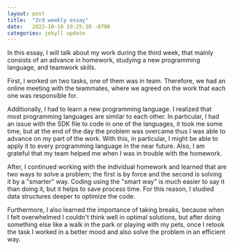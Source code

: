 ```yaml
---
layout: post
title:  "3rd weekly essay"
date:   2022-10-10 19:25:30 -0700
categories: jekyll update
---
```


In this essay, I will talk about my work during the third week, that mainly consists of an advance in homework, studying a new programming language, and teamwork skills.

First, I worked on two tasks, one of them was in team. Therefore, we had an online meeting with the teammates, where we agreed on the work that each one was responsible for.

Additionally, I had to learn a new programming language. I realized that most programming languages are similar to each other. In particular, I had an issue with the SDK file to code in one of the languages, it took me some time, but at the end of the day the problem was overcame thus I was able to advance on my part of the work. With this, in particular, I might be able to apply it to every programming language in the near future. Also, I am grateful that my team helped me when I was in trouble with the homework.

After, I continued working with the individual homework and learned that are two ways to solve a problem; the first is by force and the second is solving it by a "smarter" way. Coding using the "smart way" is much easier to say it than doing it, but it helps to save process time. For this reason, I studied data structures deeper to optimize the code. 

Furthermore, I also learned the importance of taking breaks, because when I felt overwhelmed I couldn't think well in optimal solutions, but after doing something else like a walk in the park or playing with my pets, once I retook the task I worked in a better mood and also solve the problem in an efficient way.